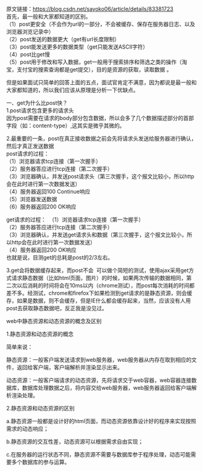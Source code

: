 原文链接：https://blog.csdn.net/sayoko06/article/details/83381723   
首先，最一般和大家都知道的区别。  
（1）post更安全（不会作为url的一部分，不会被缓存、保存在服务器日志、以及浏览器浏览记录中）   
（2）post发送的数据更大（get有url长度限制）   
（3）post能发送更多的数据类型（get只能发送ASCII字符）   
（4）post比get慢   
（5）post用于修改和写入数据，get一般用于搜索排序和筛选之类的操作（淘宝，支付宝的搜索查询都是get提交），目的是资源的获取，读取数据 。  

但是如果面试只简单的回答上面的五点，面试官肯定不满意，因为都说是最一般和大家都知道的，所以我们应该从原理是分析一下优缺点。  

一、get为什么比post快？  
1.post请求包含更多的请求头   
因为post需要在请求的body部分包含数据，所以会多了几个数据描述部分的首部字段（如：content-type）,这其实是微乎其微的。   

2.最重要的一条，post在真正接收数据之前会先将请求头发送给服务器进行确认，然后才真正发送数据   
post请求的过程：   
（1）浏览器请求tcp连接（第一次握手）   
（2）服务器答应进行tcp连接（第二次握手）    
（3）浏览器确认，并发送post请求头（第三次握手，这个报文比较小，所以http会在此时进行第一次数据发送）   
（4）服务器返回100 Continue响应    
（5）浏览器发送数据    
（6）服务器返回200 OK响应    

get请求的过程： 
（1）浏览器请求tcp连接（第一次握手）   
（2）服务器答应进行tcp连接（第二次握手）   
（3）浏览器确认，并发送get请求头和数据（第三次握手，这个报文比较小，所以http会在此时进行第一次数据发送）   
（4）服务器返回200 OK响应   
也就是说，目测get的总耗是post的2/3左右。  

3.get会将数据缓存起来，而post不会 
可以做个简短的测试，使用ajax采用get方式请求静态数据（比如html页面，图片）的时候，如果两次传输的数据相同，第二次以后消耗的时间将会在10ms以内（chrome测试），而post每次消耗的时间都差不多。经测试，chrome和firefox下如果检测到get请求的是静态资源，则会缓存，如果是数据，则不会缓存，但是IE什么都会缓存起来，当然，应该没有人用post去获取静态数据吧，反正我是没见过。   


web中静态资源和动态资源的概念及区别   

1.静态资源和动态资源的概念   

简单来说：   

静态资源：一般客户端发送请求到web服务器，web服务器从内存在取到相应的文件，返回给客户端，客户端解析并渲染显示出来。       

动态资源：一般客户端请求的动态资源，先将请求交于web容器，web容器连接数据库，数据库处理数据之后，将内容交给web服务器，web服务器返回给客户端解析渲染处理。    

2.静态资源和动态资源的区别   

a.静态资源一般都是设计好的html页面，而动态资源依靠设计好的程序来实现按照需求的动态响应；   

b.静态资源的交互性差，动态资源可以根据需求自由实现；  

c.在服务器的运行状态不同，静态资源不需要与数据库参于程序处理，动态可能需要多个数据库的参与运算。   

